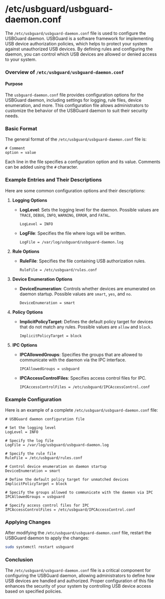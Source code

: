 # /etc/usbguard/usbguard-daemon.conf
The `/etc/usbguard/usbguard-daemon.conf` file is used to configure the USBGuard daemon. USBGuard is a software framework for implementing USB device authorization policies, which helps to protect your system against unauthorized USB devices. By defining rules and configuring the daemon, you can control which USB devices are allowed or denied access to your system.

### Overview of `/etc/usbguard/usbguard-daemon.conf`

#### Purpose

The `usbguard-daemon.conf` file provides configuration options for the USBGuard daemon, including settings for logging, rule files, device enumeration, and more. This configuration file allows administrators to customize the behavior of the USBGuard daemon to suit their security needs.

### Basic Format

The general format of the `/etc/usbguard/usbguard-daemon.conf` file is:

```plaintext
# Comment
option = value
```

Each line in the file specifies a configuration option and its value. Comments can be added using the `#` character.

### Example Entries and Their Descriptions

Here are some common configuration options and their descriptions:

1. **Logging Options**

   - **LogLevel**: Sets the logging level for the daemon. Possible values are `TRACE`, `DEBUG`, `INFO`, `WARNING`, `ERROR`, and `FATAL`.
     ```plaintext
     LogLevel = INFO
     ```

   - **LogFile**: Specifies the file where logs will be written.
     ```plaintext
     LogFile = /var/log/usbguard/usbguard-daemon.log
     ```

2. **Rule Options**

   - **RuleFile**: Specifies the file containing USB authorization rules.
     ```plaintext
     RuleFile = /etc/usbguard/rules.conf
     ```

3. **Device Enumeration Options**

   - **DeviceEnumeration**: Controls whether devices are enumerated on daemon startup. Possible values are `smart`, `yes`, and `no`.
     ```plaintext
     DeviceEnumeration = smart
     ```

4. **Policy Options**

   - **ImplicitPolicyTarget**: Defines the default policy target for devices that do not match any rules. Possible values are `allow` and `block`.
     ```plaintext
     ImplicitPolicyTarget = block
     ```

5. **IPC Options**

   - **IPCAllowedGroups**: Specifies the groups that are allowed to communicate with the daemon via the IPC interface.
     ```plaintext
     IPCAllowedGroups = usbguard
     ```

   - **IPCAccessControlFiles**: Specifies access control files for IPC.
     ```plaintext
     IPCAccessControlFiles = /etc/usbguard/IPCAccessControl.conf
     ```

### Example Configuration

Here is an example of a complete `/etc/usbguard/usbguard-daemon.conf` file:

```plaintext
# USBGuard daemon configuration file

# Set the logging level
LogLevel = INFO

# Specify the log file
LogFile = /var/log/usbguard/usbguard-daemon.log

# Specify the rule file
RuleFile = /etc/usbguard/rules.conf

# Control device enumeration on daemon startup
DeviceEnumeration = smart

# Define the default policy target for unmatched devices
ImplicitPolicyTarget = block

# Specify the groups allowed to communicate with the daemon via IPC
IPCAllowedGroups = usbguard

# Specify access control files for IPC
IPCAccessControlFiles = /etc/usbguard/IPCAccessControl.conf
```

### Applying Changes

After modifying the `/etc/usbguard/usbguard-daemon.conf` file, restart the USBGuard daemon to apply the changes:

```bash
sudo systemctl restart usbguard
```

### Conclusion

The `/etc/usbguard/usbguard-daemon.conf` file is a critical component for configuring the USBGuard daemon, allowing administrators to define how USB devices are handled and authorized. Proper configuration of this file enhances the security of your system by controlling USB device access based on specified policies.
